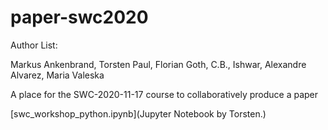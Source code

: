 # paper-swc2020

Author List:

Markus Ankenbrand, Torsten Paul, Florian Goth, C.B., Ishwar, Alexandre Alvarez, Maria Valeska


A place for the SWC-2020-11-17 course to collaboratively produce a paper

[swc_workshop_python.ipynb](Jupyter Notebook by Torsten.)

